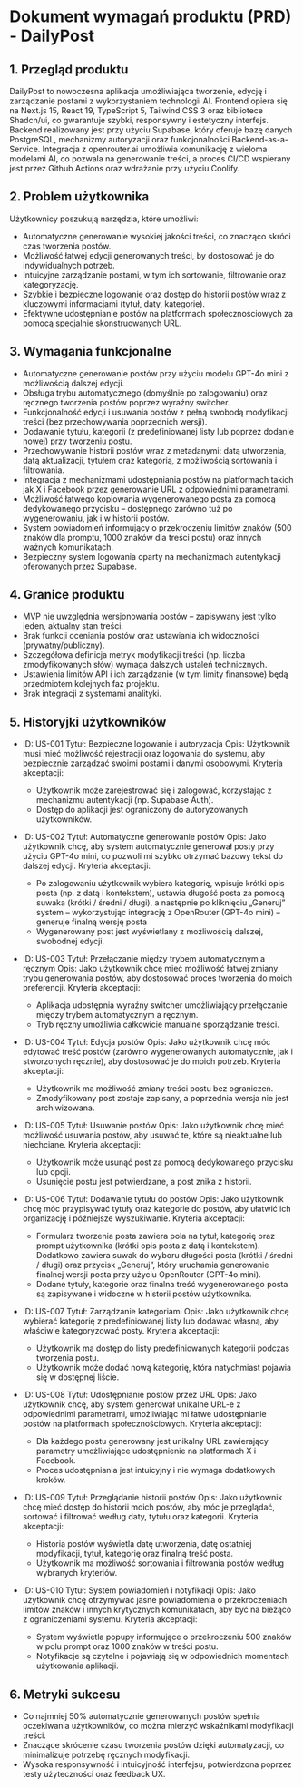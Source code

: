 # Dokument wymagań produktu (PRD) - DailyPost

## 1. Przegląd produktu

DailyPost to nowoczesna aplikacja umożliwiająca tworzenie, edycję i zarządzanie postami z wykorzystaniem technologii AI. Frontend opiera się na Next.js 15, React 19, TypeScript 5, Tailwind CSS 3 oraz bibliotece Shadcn/ui, co gwarantuje szybki, responsywny i estetyczny interfejs. Backend realizowany jest przy użyciu Supabase, który oferuje bazę danych PostgreSQL, mechanizmy autoryzacji oraz funkcjonalności Backend-as-a-Service. Integracja z openrouter.ai umożliwia komunikację z wieloma modelami AI, co pozwala na generowanie treści, a proces CI/CD wspierany jest przez Github Actions oraz wdrażanie przy użyciu Coolify.

## 2. Problem użytkownika

Użytkownicy poszukują narzędzia, które umożliwi:

- Automatyczne generowanie wysokiej jakości treści, co znacząco skróci czas tworzenia postów.
- Możliwość łatwej edycji generowanych treści, by dostosować je do indywidualnych potrzeb.
- Intuicyjne zarządzanie postami, w tym ich sortowanie, filtrowanie oraz kategoryzację.
- Szybkie i bezpieczne logowanie oraz dostęp do historii postów wraz z kluczowymi informacjami (tytuł, daty, kategorie).
- Efektywne udostępnianie postów na platformach społecznościowych za pomocą specjalnie skonstruowanych URL.

## 3. Wymagania funkcjonalne

- Automatyczne generowanie postów przy użyciu modelu GPT-4o mini z możliwością dalszej edycji.
- Obsługa trybu automatycznego (domyślnie po zalogowaniu) oraz ręcznego tworzenia postów poprzez wyraźny switcher.
- Funkcjonalność edycji i usuwania postów z pełną swobodą modyfikacji treści (bez przechowywania poprzednich wersji).
- Dodawanie tytułu, kategorii (z predefiniowanej listy lub poprzez dodanie nowej) przy tworzeniu postu.
- Przechowywanie historii postów wraz z metadanymi: datą utworzenia, datą aktualizacji, tytułem oraz kategorią, z możliwością sortowania i filtrowania.
- Integracja z mechanizmami udostępniania postów na platformach takich jak X i Facebook przez generowanie URL z odpowiednimi parametrami.
- Możliwość łatwego kopiowania wygenerowanego posta za pomocą dedykowanego przycisku – dostępnego zarówno tuż po wygenerowaniu, jak i w historii postów.
- System powiadomień informujący o przekroczeniu limitów znaków (500 znaków dla promptu, 1000 znaków dla treści postu) oraz innych ważnych komunikatach.
- Bezpieczny system logowania oparty na mechanizmach autentykacji oferowanych przez Supabase.

## 4. Granice produktu

- MVP nie uwzględnia wersjonowania postów – zapisywany jest tylko jeden, aktualny stan treści.
- Brak funkcji oceniania postów oraz ustawiania ich widoczności (prywatny/publiczny).
- Szczegółowa definicja metryk modyfikacji treści (np. liczba zmodyfikowanych słów) wymaga dalszych ustaleń technicznych.
- Ustawienia limitów API i ich zarządzanie (w tym limity finansowe) będą przedmiotem kolejnych faz projektu.
- Brak integracji z systemami analityki.

## 5. Historyjki użytkowników

- ID: US-001
  Tytuł: Bezpieczne logowanie i autoryzacja
  Opis: Użytkownik musi mieć możliwość rejestracji oraz logowania do systemu, aby bezpiecznie zarządzać swoimi postami i danymi osobowymi.
  Kryteria akceptacji:

  - Użytkownik może zarejestrować się i zalogować, korzystając z mechanizmu autentykacji (np. Supabase Auth).
  - Dostęp do aplikacji jest ograniczony do autoryzowanych użytkowników.

- ID: US-002
  Tytuł: Automatyczne generowanie postów
  Opis: Jako użytkownik chcę, aby system automatycznie generował posty przy użyciu GPT-4o mini, co pozwoli mi szybko otrzymać bazowy tekst do dalszej edycji.
  Kryteria akceptacji:

  - Po zalogowaniu użytkownik wybiera kategorię, wpisuje krótki opis posta (np. z datą i kontekstem), ustawia długość posta za pomocą suwaka (krótki / średni / długi), a następnie po kliknięciu „Generuj” system – wykorzystując integrację z OpenRouter (GPT-4o mini) – generuje finalną wersję posta
  - Wygenerowany post jest wyświetlany z możliwością dalszej, swobodnej edycji.

- ID: US-003
  Tytuł: Przełączanie między trybem automatycznym a ręcznym
  Opis: Jako użytkownik chcę mieć możliwość łatwej zmiany trybu generowania postów, aby dostosować proces tworzenia do moich preferencji.
  Kryteria akceptacji:

  - Aplikacja udostępnia wyraźny switcher umożliwiający przełączanie między trybem automatycznym a ręcznym.
  - Tryb ręczny umożliwia całkowicie manualne sporządzanie treści.

- ID: US-004
  Tytuł: Edycja postów
  Opis: Jako użytkownik chcę móc edytować treść postów (zarówno wygenerowanych automatycznie, jak i stworzonych ręcznie), aby dostosować je do moich potrzeb.
  Kryteria akceptacji:

  - Użytkownik ma możliwość zmiany treści postu bez ograniczeń.
  - Zmodyfikowany post zostaje zapisany, a poprzednia wersja nie jest archiwizowana.

- ID: US-005
  Tytuł: Usuwanie postów
  Opis: Jako użytkownik chcę mieć możliwość usuwania postów, aby usuwać te, które są nieaktualne lub niechciane.
  Kryteria akceptacji:

  - Użytkownik może usunąć post za pomocą dedykowanego przycisku lub opcji.
  - Usunięcie postu jest potwierdzane, a post znika z historii.

- ID: US-006
  Tytuł: Dodawanie tytułu do postów
  Opis: Jako użytkownik chcę móc przypisywać tytuły oraz kategorie do postów, aby ułatwić ich organizację i późniejsze wyszukiwanie.
  Kryteria akceptacji:

  - Formularz tworzenia posta zawiera pola na tytuł, kategorię oraz prompt użytkownika (krótki opis posta z datą i kontekstem). Dodatkowo zawiera suwak do wyboru długości posta (krótki / średni / długi) oraz przycisk „Generuj”, który uruchamia generowanie finalnej wersji posta przy użyciu OpenRouter (GPT-4o mini).
  - Dodane tytuły, kategorie oraz finalna treść wygenerowanego posta są zapisywane i widoczne w historii postów użytkownika.

- ID: US-007
  Tytuł: Zarządzanie kategoriami
  Opis: Jako użytkownik chcę wybierać kategorię z predefiniowanej listy lub dodawać własną, aby właściwie kategoryzować posty.
  Kryteria akceptacji:

  - Użytkownik ma dostęp do listy predefiniowanych kategorii podczas tworzenia postu.
  - Użytkownik może dodać nową kategorię, która natychmiast pojawia się w dostępnej liście.

- ID: US-008
  Tytuł: Udostępnianie postów przez URL
  Opis: Jako użytkownik chcę, aby system generował unikalne URL-e z odpowiednimi parametrami, umożliwiając mi łatwe udostępnianie postów na platformach społecznościowych.
  Kryteria akceptacji:

  - Dla każdego postu generowany jest unikalny URL zawierający parametry umożliwiające udostępnienie na platformach X i Facebook.
  - Proces udostępniania jest intuicyjny i nie wymaga dodatkowych kroków.

- ID: US-009
  Tytuł: Przeglądanie historii postów
  Opis: Jako użytkownik chcę mieć dostęp do historii moich postów, aby móc je przeglądać, sortować i filtrować według daty, tytułu oraz kategorii.
  Kryteria akceptacji:

  - Historia postów wyświetla datę utworzenia, datę ostatniej modyfikacji, tytuł, kategorię oraz finalną treść posta.
  - Użytkownik ma możliwość sortowania i filtrowania postów według wybranych kryteriów.

- ID: US-010
  Tytuł: System powiadomień i notyfikacji
  Opis: Jako użytkownik chcę otrzymywać jasne powiadomienia o przekroczeniach limitów znaków i innych krytycznych komunikatach, aby być na bieżąco z ograniczeniami systemu.
  Kryteria akceptacji:
  - System wyświetla popupy informujące o przekroczeniu 500 znaków w polu prompt oraz 1000 znaków w treści postu.
  - Notyfikacje są czytelne i pojawiają się w odpowiednich momentach użytkowania aplikacji.

## 6. Metryki sukcesu

- Co najmniej 50% automatycznie generowanych postów spełnia oczekiwania użytkowników, co można mierzyć wskaźnikami modyfikacji treści.
- Znaczące skrócenie czasu tworzenia postów dzięki automatyzacji, co minimalizuje potrzebę ręcznych modyfikacji.
- Wysoka responsywność i intuicyjność interfejsu, potwierdzona poprzez testy użyteczności oraz feedback UX.
